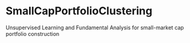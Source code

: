 # SmallCapPortfolioClustering
Unsupervised Learning and Fundamental Analysis for small-market cap portfolio construction
